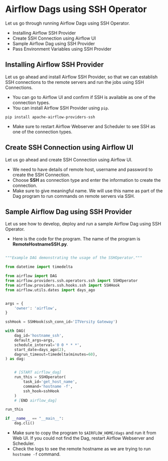 # Airflow Dags using SSH Operator

Let us go through running Airflow Dags using SSH Operator.
* Installing Airflow SSH Provider 
* Create SSH Connection using Airflow UI
* Sample Airflow Dag using SSH Provider
* Pass Environment Variables using SSH Provider

## Installing Airflow SSH Provider

Let us go ahead and install Airflow SSH Provider, so that we can establish SSH connections to the remote servers and run the jobs using SSH Connections.
* You can go to Airflow UI and confirm if SSH is available as one of the connection types.
* You can install Airflow SSH Provider using `pip`.

```shell
pip install apache-airflow-providers-ssh
```

* Make sure to restart Airflow Webserver and Scheduler to see SSH as one of the connection types.

## Create SSH Connection using Airflow UI

Let us go ahead and create SSH Connection using Airflow UI. 
* We need to have details of remote host, username and password to create the SSH Connection.
* Choose **SSH** as connection type and enter the information to create the connection.
* Make sure to give meaningful name. We will use this name as part of the Dag program to run commands on remote servers via SSH.

## Sample Airflow Dag using SSH Provider

Let us see how to develop, deploy and run a sample Airflow Dag using SSH Operator.
* Here is the code for the program. The name of the program is **RemoteHostnameSSH.py**.
```python

"""Example DAG demonstrating the usage of the SSHOperator."""

from datetime import timedelta

from airflow import DAG
from airflow.providers.ssh.operators.ssh import SSHOperator
from airflow.providers.ssh.hooks.ssh import SSHHook
from airflow.utils.dates import days_ago


args = {
    'owner': 'airflow',
}

sshHook = SSHHook(ssh_conn_id='ITVersity Gateway')

with DAG(
    dag_id='hostname_ssh',
    default_args=args,
    schedule_interval='0 0 * * *',
    start_date=days_ago(2),
    dagrun_timeout=timedelta(minutes=60),
) as dag:


    # [START airflow_dag]
    run_this = SSHOperator(
        task_id='get_host_name',
        command='hostname -f',
        ssh_hook=sshHook
    )
    # [END airflow_dag]

run_this

if __name__ == "__main__":
    dag.cli()
```
* Make sure to copy the program to `$AIRFLOW_HOME/dags` and run it from Web UI. If you could not find the Dag, restart Airflow Webserver and Scheduler.
* Check the logs to see the remote hostname as we are trying to run `hostname -f` command.

